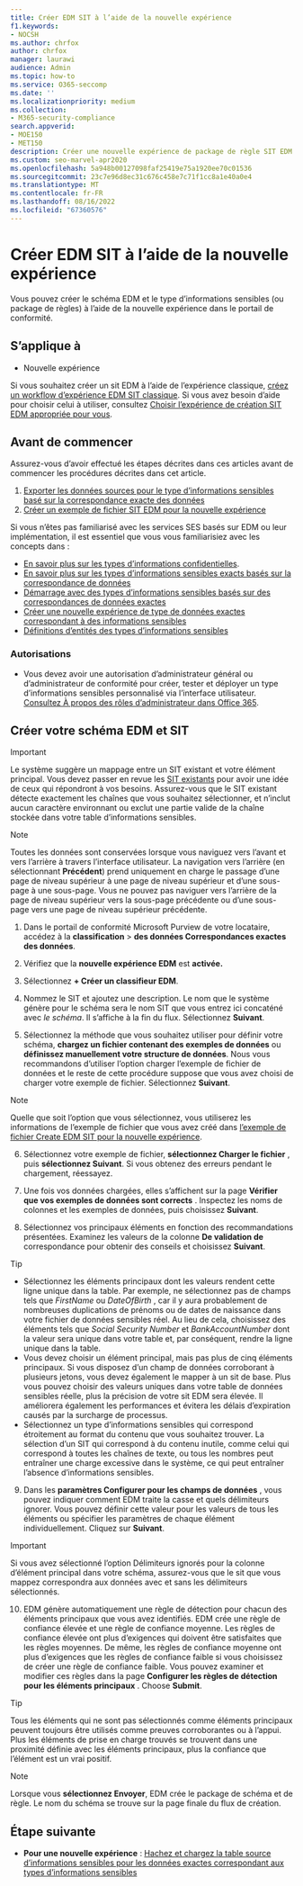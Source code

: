 ```yaml
---
title: Créer EDM SIT à l’aide de la nouvelle expérience
f1.keywords:
- NOCSH
ms.author: chrfox
author: chrfox
manager: laurawi
audience: Admin
ms.topic: how-to
ms.service: O365-seccomp
ms.date: ''
ms.localizationpriority: medium
ms.collection:
- M365-security-compliance
search.appverid:
- MOE150
- MET150
description: Créer une nouvelle expérience de package de règle SIT EDM
ms.custom: seo-marvel-apr2020
ms.openlocfilehash: 5a948b00127098faf25419e75a1920ee70c01536
ms.sourcegitcommit: 23c7e96d8ec31c676c458e7c71f1cc8a1e40a0e4
ms.translationtype: MT
ms.contentlocale: fr-FR
ms.lasthandoff: 08/16/2022
ms.locfileid: "67360576"
---
```

# <a name="create-edm-sit-using-the-new-experience"></a>Créer EDM SIT à l’aide de la nouvelle expérience

Vous pouvez créer le schéma EDM et le type d’informations sensibles (ou package de règles) à l’aide de la nouvelle expérience dans le portail de conformité.

## <a name="applies-to"></a>S’applique à

- Nouvelle expérience

Si vous souhaitez créer un sit EDM à l’aide de l’expérience classique, [créez un workflow d’expérience EDM SIT classique](sit-create-edm-sit-classic-ux-workflow.md). Si vous avez besoin d’aide pour choisir celui à utiliser, consultez [Choisir l’expérience de création SIT EDM appropriée pour vous](sit-get-started-exact-data-match-based-sits-overview.md#choosing-the-right-edm-sit-creation-experience-for-you).

## <a name="before-you-begin"></a>Avant de commencer

Assurez-vous d’avoir effectué les étapes décrites dans ces articles avant de commencer les procédures décrites dans cet article.

1. [Exporter les données sources pour le type d’informations sensibles basé sur la correspondance exacte des données](sit-get-started-exact-data-match-export-data.md)
1. [Créer un exemple de fichier SIT EDM pour la nouvelle expérience](sit-create-edm-sit-unified-ux-sample-file.md)

Si vous n’êtes pas familiarisé avec les services SES basés sur EDM ou leur implémentation, il est essentiel que vous vous familiarisiez avec les concepts dans :

- [En savoir plus sur les types d’informations confidentielles](sensitive-information-type-learn-about.md#learn-about-sensitive-information-types).
- [En savoir plus sur les types d’informations sensibles exacts basés sur la correspondance de données](sit-learn-about-exact-data-match-based-sits.md#learn-about-exact-data-match-based-sensitive-information-types)
- [Démarrage avec des types d’informations sensibles basés sur des correspondances de données exactes](sit-get-started-exact-data-match-based-sits-overview.md)
- [Créer une nouvelle expérience de type de données exactes correspondant à des informations sensibles](sit-create-edm-sit-unified-ux-workflow.md)
- [Définitions d’entités des types d’informations sensibles](sensitive-information-type-entity-definitions.md)

### <a name="permissions"></a>Autorisations

- Vous devez avoir une autorisation d’administrateur général ou d’administrateur de conformité pour créer, tester et déployer un type d’informations sensibles personnalisé via l’interface utilisateur. [Consultez À propos des rôles d’administrateur dans Office 365](/office365/admin/add-users/about-admin-roles).

## <a name="create-your-edm-schema-and-sit"></a>Créer votre schéma EDM et SIT

> [!IMPORTANT]
> Le système suggère un mappage entre un SIT existant et votre élément principal. Vous devez passer en revue les [SIT existants](sensitive-information-type-entity-definitions.md) pour avoir une idée de ceux qui répondront à vos besoins. Assurez-vous que le SIT existant détecte exactement les chaînes que vous souhaitez sélectionner, et n’inclut aucun caractère environnant ou exclut une partie valide de la chaîne stockée dans votre table d’informations sensibles.

> [!NOTE]
> Toutes les données sont conservées lorsque vous naviguez vers l’avant et vers l’arrière à travers l’interface utilisateur. La navigation vers l’arrière (en sélectionnant **Précédent**) prend uniquement en charge le passage d’une page de niveau supérieur à une page de niveau supérieur et d’une sous-page à une sous-page. Vous ne pouvez pas naviguer vers l’arrière de la page de niveau supérieur vers la sous-page précédente ou d’une sous-page vers une page de niveau supérieur précédente. 

1. Dans le portail de conformité Microsoft Purview de votre locataire, accédez à la **classification** > **des données Correspondances exactes des données**.

1. Vérifiez que la **nouvelle expérience EDM** est **activée.**

1. Sélectionnez **+ Créer un classifieur EDM**.

1. Nommez le SIT et ajoutez une description. Le nom que le système génère pour le schéma sera le nom SIT que vous entrez ici concaténé avec *le schéma*. Il s’affiche à la fin du flux. Sélectionnez **Suivant**.

1. Sélectionnez la méthode que vous souhaitez utiliser pour définir votre schéma, **chargez un fichier contenant des exemples de données** ou **définissez manuellement votre structure de données**. Nous vous recommandons d’utiliser l’option charger l’exemple de fichier de données et le reste de cette procédure suppose que vous avez choisi de charger votre exemple de fichier. Sélectionnez **Suivant**.

> [!NOTE]
> Quelle que soit l’option que vous sélectionnez, vous utiliserez les informations de l’exemple de fichier que vous avez créé dans [l’exemple de fichier Create EDM SIT pour la nouvelle expérience](sit-create-edm-sit-unified-ux-sample-file.md).

6. Sélectionnez votre exemple de fichier, **sélectionnez Charger le fichier** , puis **sélectionnez Suivant**. Si vous obtenez des erreurs pendant le chargement, réessayez.

7. Une fois vos données chargées, elles s’affichent sur la page **Vérifier que vos exemples de données sont corrects** . Inspectez les noms de colonnes et les exemples de données, puis choisissez **Suivant**.

8. Sélectionnez vos principaux éléments en fonction des recommandations présentées. Examinez les valeurs de la colonne **De validation de** correspondance pour obtenir des conseils et choisissez **Suivant**.

> [!TIP]
> - Sélectionnez les éléments principaux dont les valeurs rendent cette ligne unique dans la table. Par exemple, ne sélectionnez pas de champs tels que *FirstName* ou *DateOfBirth* , car il y aura probablement de nombreuses duplications de prénoms ou de dates de naissance dans votre fichier de données sensibles réel. Au lieu de cela, choisissez des éléments tels que *Social Security Number* et *BankAccountNumber* dont la valeur sera unique dans votre table et, par conséquent, rendre la ligne unique dans la table.
> - Vous devez choisir un élément principal, mais pas plus de cinq éléments principaux. Si vous disposez d’un champ de données corroborant à plusieurs jetons, vous devez également le mapper à un sit de base. Plus vous pouvez choisir des valeurs uniques dans votre table de données sensibles réelle, plus la précision de votre sit EDM sera élevée. Il améliorera également les performances et évitera les délais d’expiration causés par la surcharge de processus. 
> - Sélectionnez un type d’informations sensibles qui correspond étroitement au format du contenu que vous souhaitez trouver. La sélection d’un SIT qui correspond à du contenu inutile, comme celui qui correspond à toutes les chaînes de texte, ou tous les nombres peut entraîner une charge excessive dans le système, ce qui peut entraîner l’absence d’informations sensibles.

9. Dans les **paramètres Configurer pour les champs de données** , vous pouvez indiquer comment EDM traite la casse et quels délimiteurs ignorer. Vous pouvez définir cette valeur pour les valeurs de tous les éléments ou spécifier les paramètres de chaque élément individuellement. Cliquez sur **Suivant**.

> [!IMPORTANT]
Si vous avez sélectionné l’option Délimiteurs ignorés pour la colonne d’élément principal dans votre schéma, assurez-vous que le sit que vous mappez correspondra aux données avec et sans les délimiteurs sélectionnés.

10. EDM génère automatiquement une règle de détection pour chacun des éléments principaux que vous avez identifiés. EDM crée une règle de confiance élevée et une règle de confiance moyenne. Les règles de confiance élevée ont plus d’exigences qui doivent être satisfaites que les règles moyennes. De même, les règles de confiance moyenne ont plus d’exigences que les règles de confiance faible si vous choisissez de créer une règle de confiance faible. Vous pouvez examiner et modifier ces règles dans la page **Configurer les règles de détection pour les éléments principaux** . Choose **Submit**.

> [!TIP]
> Tous les éléments qui ne sont pas sélectionnés comme éléments principaux peuvent toujours être utilisés comme preuves corroborantes ou à l’appui. Plus les éléments de prise en charge trouvés se trouvent dans une proximité définie avec les éléments principaux, plus la confiance que l’élément est un vrai positif.

> [!NOTE]
Lorsque vous **sélectionnez Envoyer**, EDM crée le package de schéma et de règle. Le nom du schéma se trouve sur la page finale du flux de création.  


## <a name="next-step"></a>Étape suivante

- **Pour une nouvelle expérience** : [Hachez et chargez la table source d’informations sensibles pour les données exactes correspondant aux types d’informations sensibles](sit-get-started-exact-data-match-hash-upload.md)

